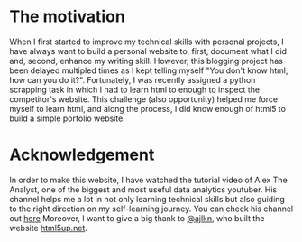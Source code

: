 # The motivation
When I first started to improve my technical skills with personal projects, I have always want to build a personal website to, first, document what I did and, second, enhance my writing skill. However, this blogging project has been delayed multipled times as I kept telling myself "You don't know html, how can you do it?". Fortunately, I was recently assigned a python scrapping task in which I had to learn html to enough to inspect the competitor's website. This challenge (also opportunity) helped me force myself to learn html, and along the process, I did know enough of html5 to build a simple porfolio website.
# Acknowledgement
In order to make this website, I have watched the tutorial video of Alex The Analyst, one of the biggest and most useful data analytics youtuber. His channel helps me a lot in not only learning technical skills but also guiding to the right direction on my self-learning journey.
You can check his channel out [here](https://www.youtube.com/c/alextheanalyst)
Moreover, I want to give a big thank to [@ajlkn](http://twitter.com/ajlkn), who built the website [html5up.net](https://html5up.net).
